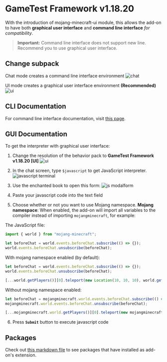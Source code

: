 # GameTest Framework v1.18.20

With the introduction of mojang-minecraft-ui module, this allows the add-on to have both **graphical user interface** and **command line interface** *for compatibility*.

> **Important:** Command line interface does not support new line. Recommend you to use graphical user interface.

## Change subpack

Chat mode creates a command line interface environment
![chat](https://media.discordapp.net/attachments/867015810312962063/963403382817718312/unknown.png)

UI mode creates a graphical user interface environment **(Recommended)**
![ui](https://media.discordapp.net/attachments/867015810312962063/963403438182531092/unknown.png)

## CLI Documentation
For command line interface documentation, visit [this page](./cli-docs.md).

## GUI Documentation

To get the interpreter with graphical user interface:

1. Change the resolution of the behavior pack to **GameTest Framework v1.18.20 [UI]**
![ui](https://media.discordapp.net/attachments/867015810312962063/963403438182531092/unknown.png)

2. In the chat screen, type `$javascript` to get JavaScript interpreter.
![javascript terminal](https://media.discordapp.net/attachments/867015810312962063/963408197115318324/unknown.png)

3. Use the enchanted book to open this form:
![js modalform](https://media.discordapp.net/attachments/867015810312962063/963408361041313822/unknown.png)

4. Paste your javascript code into the text field

5. Choose whether or not you want to use Mojang namespace.
**Mojang namespace**: When enabled, the add-on will import all variables to the compiler instead of importing `mojangminecraft`, for example:

The JavaScript file:
```js
import { world } from "mojang-minecraft";

let beforeChat = world.events.beforeChat.subscribe(() => {});
world.events.beforeChat.unsubscribe(beforeChat);
```

With mojang namespace enabled (by default):
```js
let beforeChat = world.events.beforeChat.subscribe(() => {});
world.events.beforeChat.unsubscribe(beforeChat);

[...world.getPlayers()][0].teleport(new Location(10, 10, 10), world.getDimension("overworld"), 10, 50)
```

Without mojang namespace enabled:
```js
let beforeChat = mojangminecraft.world.events.beforeChat.subscribe(() => {});
mojangminecraft.world.events.beforeChat.unsubscribe(beforeChat);

[...mojangminecraft.world.getPlayers()][0].teleport(new mojangminecraft.Location(10, 10, 10), mojangminecraft.world.getDimension("overworld"), 10, 50)
```

6. Press **`Submit`** button to execute javascript code

## Packages

Check out [this markdown file](./packages.md) to see packages that have installed as add-on's extension.